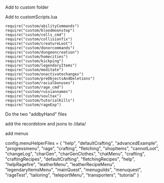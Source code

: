 Add to custom folder

Add to customScripts.lua

```
require("custom/abilityCommands")
require("custom/bloodmoonstop")
require("custom/cells_cmd")
require("custom/collisionfix")
require("custom/creatureLoot")
require("custom/donorcommands")
require("custom/dungeoncreation")
require("custom/homecities")
require("custom/kickping")
require("custom/legendaryItems")
require("custom/meditate")
require("custom/onactivatechanges")
require("custom/preObjectsAndDeletions")
require("custom/racialbonuses")
require("custom/rage_cmd")
require("custom/russiannames")
require("custom/soultax")
require("custom/tutorialKills")
require("custom/rageExp")
```

Do the two "addbyHand" files

add the recordstore and jsons to /data/


add menus


config.menuHelperFiles = { "help", "defaultCrafting", "advancedExample", "progressmenu", "rage", "crafting", "fletching", "shopItems", "cannotLoot", "changeLog", "charGen", "charGenClothes", "chatMenu", "crafting", "craftingRecipes", "defaultCrafting", "fletchingRecipes", "help", "helpRagefire", "leatherMenu", "leatherRecipeMenu", "legendaryItemsMenu", "mainQuest", "menuguilds", "menuquest", "rageTest", "tailoring", "teleportMenu", "transporters", "tutorial" }
